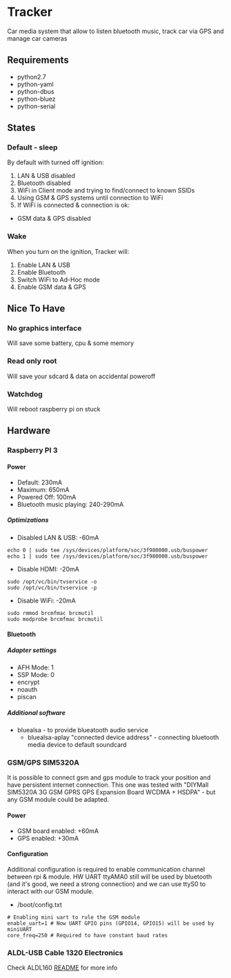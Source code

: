 Tracker
=======

Car media system that allow to listen bluetooth music, track car via GPS and manage car cameras

Requirements
------------
* python2.7
* python-yaml
* python-dbus
* python-bluez
* python-serial

States
------

### Default - sleep

By default with turned off ignition:

1. LAN & USB disabled
2. Bluetooth disabled
3. WiFi in Client mode and trying to find/connect to known SSIDs
4. Using GSM & GPS systems until connection to WiFi
4. If WiFi is connected & connection is ok:
  * GSM data & GPS disabled

### Wake

When you turn on the ignition, Tracker will:

1. Enable LAN & USB
2. Enable Bluetooth
3. Switch WiFi to Ad-Hoc mode
4. Enable GSM data & GPS

Nice To Have
------------

### No graphics interface

Will save some battery, cpu & some memory

### Read only root

Will save your sdcard & data on accidental poweroff

### Watchdog

Will reboot raspberry pi on stuck

Hardware
--------

### Raspberry PI 3

#### Power

* Default: 230mA
* Maximum: 650mA
* Powered Off: 100mA
* Bluetooth music playing: 240-290mA

##### Optimizations

* Disabled LAN & USB: -60mA
```
echo 0 | sudo tee /sys/devices/platform/soc/3f980000.usb/buspower
echo 1 | sudo tee /sys/devices/platform/soc/3f980000.usb/buspower
```

* Disable HDMI: -20mA
```
sudo /opt/vc/bin/tvservice -o
sudo /opt/vc/bin/tvservice -p
```

* Disable WiFi: -20mA
```
sudo rmmod brcmfmac brcmutil
sudo modprobe brcmfmac brcmutil
```

#### Bluetooth

##### Adapter settings

* AFH Mode: 1
* SSP Mode: 0
* encrypt
* noauth
* piscan

##### Additional software

* bluealsa - to provide blueatooth audio service
  * bluealsa-aplay "connected device address" - connecting bluetooth media device to default soundcard

### GSM/GPS SIM5320A

It is possible to connect gsm and gps module to track your position and have persistent internet connection.
This one was tested with "DIYMall SIM5320A 3G GSM GPRS GPS Expansion Board WCDMA + HSDPA" - but any GSM module could be adapted.

#### Power

* GSM board enabled: +60mA
* GPS enabled: +30mA

#### Configuration

Additional configuration is required to enable communication channel between rpi & module.
HW UART ttyAMA0 still will be used by bluetooth (and it's good, we need a strong connection) and we can use ttyS0 to interact with our GSM module.

* /boot/config.txt
```
# Enabling mini uart to rule the GSM module
enable_uart=1 # Now UART GPIO pins (GPIO14, GPIO15) will be used by miniUART
core_freq=250 # Required to have constant baud rates
```

### ALDL-USB Cable 1320 Electronics

Check ALDL160 [README](doc/ALDL_160baud/README.md) for more info

